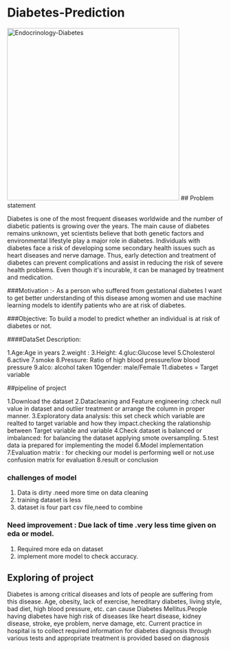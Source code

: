 # Diabetes-Prediction

<img width="400" alt="Endocrinology-Diabetes" src="https://github.com/kumarirakhi19/Diabetes-Prediction/assets/89589216/d13ab01c-903f-4e3f-8a80-1fb848d67017">
## Problem statement
  
  
  Diabetes is one of the most frequent diseases worldwide and the number of diabetic patients is growing over the years. The main cause of diabetes remains unknown, yet scientists believe that both genetic factors and environmental lifestyle play a major role in diabetes.
Individuals with diabetes face a risk of developing some secondary health issues such as heart diseases and nerve damage. Thus, early detection and treatment of diabetes can prevent complications and assist in reducing the risk of severe health problems. Even though it's incurable, it can be managed by treatment and medication.  

###Motivation :- As a person who suffered from gestational diabetes I want to get better understanding of this disease among women and use machine learning models to identify patients who are at risk of diabetes.

###Objective:
To build a model to predict whether an individual is at risk of diabetes or not.

####DataSet Description:

1.Age:Age in years
2.weight :
3.Height:
4.gluc:Glucose level 
5.Cholesterol
6.active
7.smoke
8.Pressure: Ratio of high blood pressure/low blood pressure
9.alco: alcohol taken
10gender: male/Female
11.diabetes = Target variable

##pipeline of project

1.Download the dataset
2.Datacleaning and Feature engineering :check null value in dataset and outlier treatment or arrange the column in proper manner.
3.Exploratory data analysis: this set check which variable are realted to target variable and how they impact.checking the ralationship between Target variable  and variable 
4.Check dataset is balanced or imbalanced: for balancing the dataset applying smote oversampling.
5.test data ia prepared for implementing the model
6.Model implementation
7.Evaluation matrix : for checking our model is performing well or not.use confusion matrix for evaluation
8.result or conclusion
  
  
### challenges of model

1. Data is dirty .need more time on data cleaning
2. training dataset is less
3. dataset is four part csv file,need to combine


###  Need improvement : Due lack of time .very less time given on eda or model.
1. Required more eda on dataset
2. implement more model to check accuracy.

## Exploring of project
Diabetes  is among critical diseases and lots of people are suffering from this disease. Age, obesity, lack of exercise, hereditary diabetes, living style, bad diet, high blood pressure, etc. can cause Diabetes Mellitus.People having diabetes have high risk of diseases like heart disease, kidney disease, stroke, eye problem, nerve damage, etc. Current practice in hospital is to collect required information for diabetes diagnosis through various tests and appropriate treatment is provided based on diagnosis


  

                        
